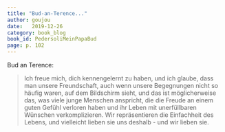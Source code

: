 ```yaml
---
title: "Bud-an-Terence..."
author: goujou
date:   2019-12-26
category: book_blog
book_id: PedersoliMeinPapaBud
page: p. 102
---
```

Bud an Terence:

> Ich freue mich, dich kennengelernt zu haben, und ich glaube, dass man unsere Freundschaft, auch wenn unsere Begegnungen nicht so häufig waren, auf dem Bildschirm sieht, und das ist möglicherweise das, was viele junge Menschen anspricht, die die Freude an einem guten Gefühl verloren haben und ihr Leben mit unerfüllbaren Wünschen verkomplizieren.
Wir repräsentieren die Einfachheit des Lebens, und vielleicht lieben sie uns deshalb - und wir lieben sie.
